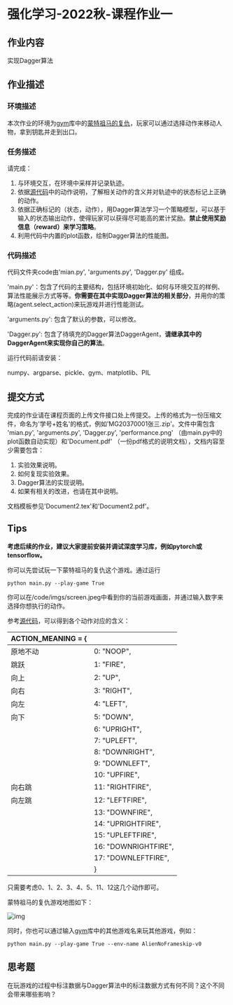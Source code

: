 # 强化学习-2022秋-课程作业一

## 作业内容

实现Dagger算法

## 作业描述

### 环境描述

本次作业的环境为[gym](https://gym.openai.com/envs/#classic_control)库中的[蒙特祖马的复仇](https://gym.openai.com/envs/MontezumaRevenge-v0/)，玩家可以通过选择动作来移动人物，拿到钥匙并走到出口。

### 任务描述

请完成：

1. 与环境交互，在环境中采样并记录轨迹。
2. 依据[源代码](https://github.com/openai/mlsh/blob/master/gym/gym/envs/atari/atari_env.py)中的动作说明，了解相关动作的含义并对轨迹中的状态标记上正确的动作。
3. 依据正确标记的（状态，动作），用Dagger算法学习一个策略模型，可以基于输入的状态输出动作，使得玩家可以获得尽可能高的累计奖励。**禁止使用奖励信息（reward）来学习策略**。
4. 利用代码中内置的plot函数，绘制Dagger算法的性能图。

### 代码描述

代码文件夹code由'mian.py', 'arguments.py', 'Dagger.py' 组成。

'main.py'：包含了代码的主要结构，包括环境初始化、如何与环境交互的样例、算法性能展示方式等等。**你需要在其中实现Dagger算法的相关部分**，并用你的策略(agent.select_action)来玩游戏并进行性能测试。

'arguments.py': 包含了默认的参数，可以修改。

'Dagger.py': 包含了待填充的Dagger算法DaggerAgent，**请继承其中的DaggerAgent来实现你自己的算法**。

运行代码前请安装：

numpy、argparse、pickle、gym、matplotlib、PIL

## 提交方式

完成的作业请在课程页面的上传文件接口处上传提交。上传的格式为一份压缩文件，命名为'学号+姓名'的格式，例如'MG20370001张三.zip'。文件中需包含  'mian.py', 'arguments.py', 'Dagger.py', 'performance.png' （由main.py中的plot函数自动实现）和'Document.pdf' （一份pdf格式的说明文档），文档内容至少需要包含：

1. 实验效果说明。
2. 如何复现实验效果。
3. Dagger算法的实现说明。
4. 如果有相关的改进，也请在其中说明。

文档模板参见'Document2.tex'和'Document2.pdf'。

## Tips

**考虑后续的作业，建议大家提前安装并调试深度学习库，例如pytorch或tensorflow。**

你可以先尝试玩一下蒙特祖马的复仇这个游戏。通过运行

```
python main.py --play-game True
```

你可以在/code/imgs/screen.jpeg中看到你的当前游戏画面，并通过输入数字来选择你想执行的动作。

参考[源代码](https://github.com/openai/gym/blob/master/gym/envs/atari/atari_env.py)，可以得到各个动作对应的含义：

| ACTION_MEANING = { |                      |
| ------------------ | -------------------- |
| 原地不动           | 0: "NOOP",           |
| 跳跃               | 1: "FIRE",           |
| 向上               | 2: "UP",             |
| 向右               | 3: "RIGHT",          |
| 向左               | 4: "LEFT",           |
| 向下               | 5: "DOWN",           |
|                    | 6: "UPRIGHT",        |
|                    | 7: "UPLEFT",         |
|                    | 8: "DOWNRIGHT",      |
|                    | 9: "DOWNLEFT",       |
|                    | 10: "UPFIRE",        |
| 向右跳             | 11: "RIGHTFIRE",     |
| 向左跳             | 12: "LEFTFIRE",      |
|                    | 13: "DOWNFIRE",      |
|                    | 14: "UPRIGHTFIRE",   |
|                    | 15: "UPLEFTFIRE",    |
|                    | 16: "DOWNRIGHTFIRE", |
|                    | 17: "DOWNLEFTFIRE",  |
|                    | }                    |

只需要考虑0、1、2、3、4、5、11、12这几个动作即可。

蒙特祖马的复仇游戏地图如下：

![img](http://5b0988e595225.cdn.sohucs.com/images/20180723/f0bd06166bf643a7abe0c6e0fae78688.jpeg)

同时，你也可以通过输入[gym](https://gym.openai.com/envs/#classic_control)库中的其他游戏名来玩其他游戏，例如：

```
python main.py --play-game True --env-name AlienNoFrameskip-v0
```

## 思考题

在玩游戏的过程中标注数据与Dagger算法中的标注数据方式有何不同？这个不同会带来哪些影响？

